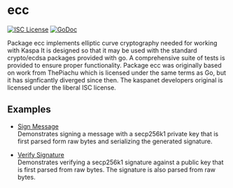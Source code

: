 ecc
=====

[![ISC License](http://img.shields.io/badge/license-ISC-blue.svg)](http://copyfree.org)
[![GoDoc](https://godoc.org/github.com/kaspanet/kaspad/btcec?status.png)](http://godoc.org/github.com/kaspanet/kaspad/btcec)

Package ecc implements elliptic curve cryptography needed for working with
Kaspa  It is designed so that it may be used with the standard crypto/ecdsa 
packages provided with go.  A comprehensive suite of tests is provided to ensure 
proper functionality.  Package ecc was originally based on work from ThePiachu 
which is licensed under the same terms as Go, but it has signficantly diverged 
since then.  The kaspanet developers original is licensed under the liberal ISC 
license.

## Examples

* [Sign Message](http://godoc.org/github.com/kaspanet/kaspad/btcec#example-package--SignMessage)  
  Demonstrates signing a message with a secp256k1 private key that is first
  parsed form raw bytes and serializing the generated signature.

* [Verify Signature](http://godoc.org/github.com/kaspanet/kaspad/btcec#example-package--VerifySignature)  
  Demonstrates verifying a secp256k1 signature against a public key that is
  first parsed from raw bytes.  The signature is also parsed from raw bytes.

